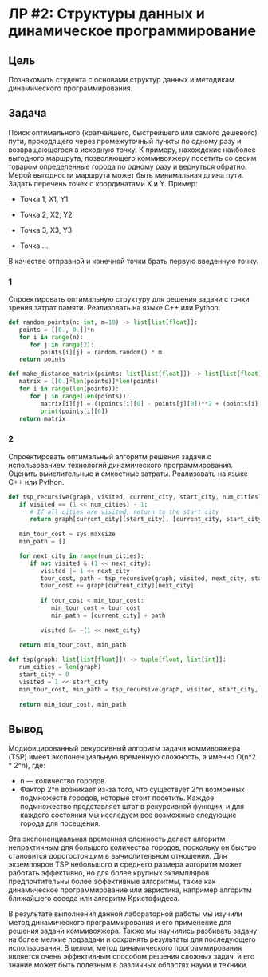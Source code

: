 # ЛР #2: Структуры данных и динамическое программирование

## Цель

Познакомить студента с основами структур данных и методикам динамического
программирования.

## Задача

Поиск оптимального (кратчайшего, быстрейшего или самого дешевого) пути,
проходящего через промежуточный пункты по одному разу и возвращающегося в
исходную точку. К примеру, нахождение наиболее выгодного маршрута, позволяющего
коммивояжеру посетить со своим товаром определенные города по одному разу и
вернуться обратно. Мерой выгодности маршрута может быть минимальная длина
пути.
Задать перечень точек с координатами X и Y. Пример:

- Точка 1, X1, Y1

- Точка 2, X2, Y2

- Точка 3, X3, Y3

- Точка ...

В качестве отправной и конечной точки брать первую введенную точку.

### 1

Спроектировать оптимальную структуру для решения задачи с точки зрения
затрат памяти. Реализовать на языке C++ или Python.

```python
def random_points(n: int, m=10) -> list[list[float]]:
   points = [[0., 0.]]*n
   for i in range(n):
      for j in range(2):
         points[i][j] = random.random() * m
   return points

def make_distance_matrix(points: list[list[float]]) -> list[list[float]]:
   matrix = [[0.]*len(points)]*len(points)
   for i in range(len(points)):
      for j in range(len(points)):
         matrix[i][j] = ((points[i][0] - points[j][0])**2 + (points[i][1] - points[j][1])**2)**0.5
         print(points[i][0])
   return matrix
```

### 2

Спроектировать оптимальный алгоритм решения задачи с использованием
технологий динамического программирования. Оценить выислительные и
емкостные затраты. Реализовать на языке C++ или Python.

```python
def tsp_recursive(graph, visited, current_city, start_city, num_cities):
   if visited == (1 << num_cities) - 1:
      # If all cities are visited, return to the start city
      return graph[current_city][start_city], [current_city, start_city]
    
   min_tour_cost = sys.maxsize
   min_path = []

   for next_city in range(num_cities):
      if not visited & (1 << next_city):
         visited |= 1 << next_city
         tour_cost, path = tsp_recursive(graph, visited, next_city, start_city, num_cities)
         tour_cost += graph[current_city][next_city]
            
         if tour_cost < min_tour_cost:
            min_tour_cost = tour_cost
            min_path = [current_city] + path
            
         visited &= ~(1 << next_city)
    
   return min_tour_cost, min_path

def tsp(graph: list[list[float]]) -> tuple[float, list[int]]:
   num_cities = len(graph)
   start_city = 0
   visited = 1 << start_city
   min_tour_cost, min_path = tsp_recursive(graph, visited, start_city, start_city, num_cities)
    
   return min_tour_cost, min_path
```

## Вывод

Модифицированный рекурсивный алгоритм задачи коммивояжера (TSP) имеет экспоненциальную временную сложность, а именно O(n^2 * 2^n), где:

- n — количество городов.
- Фактор 2^n возникает из-за того, что существует 2^n возможных подмножеств городов, которые стоит посетить. Каждое подмножество представляет штат в рекурсивной функции, и для каждого состояния мы исследуем все возможные следующие города для посещения.

Эта экспоненциальная временная сложность делает алгоритм непрактичным для большого количества городов, поскольку он быстро становится дорогостоящим в вычислительном отношении. Для экземпляров TSP небольшого и среднего размера алгоритм может работать эффективно, но для более крупных экземпляров предпочтительны более эффективные алгоритмы, такие как динамическое программирование или эвристика, например алгоритм ближайшего соседа или алгоритм Кристофидеса.

В результате выполнения данной лабораторной работы мы изучили метод динамического программирования и его применение для решения задачи коммивояжера. Также мы научились разбивать задачу на более мелкие подзадачи и сохранять результаты для последующего использования. В целом, метод динамического программирования является очень эффективным способом решения сложных задач, и его знание может быть полезным в различных областях науки и техники.